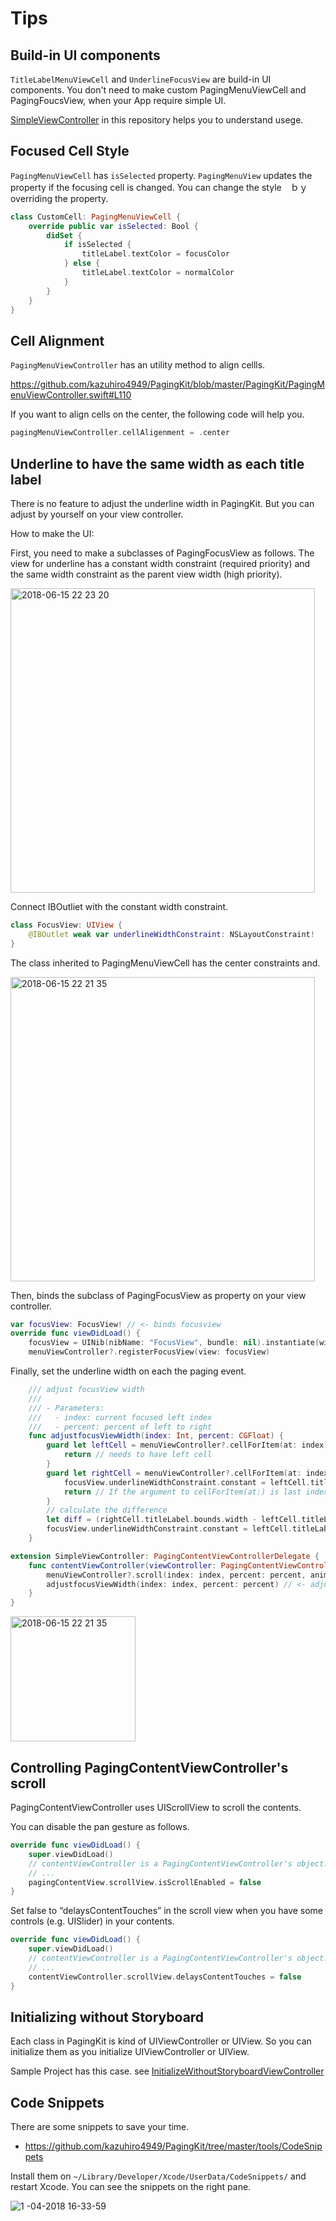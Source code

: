 # Tips
## Build-in UI components
```TitleLabelMenuViewCell``` and ```UnderlineFocusView``` are build-in UI components. You don't need to make custom PagingMenuViewCell and PagingFoucsView, when your App require simple UI. 

[SimpleViewController](https://github.com/kazuhiro4949/PagingKit/blob/master/iOS%20Sample/iOS%20Sample/SimpleViewController.swift) in this repository helps you to understand usege. 

## Focused Cell Style
```PagingMenuViewCell``` has ```isSelected``` property. ```PagingMenuView``` updates the property if the focusing cell is changed. You can change the style　ｂｙ overriding the property.

```swift
class CustomCell: PagingMenuViewCell {
    override public var isSelected: Bool {
        didSet {
            if isSelected {
                titleLabel.textColor = focusColor
            } else {
                titleLabel.textColor = normalColor
            }
        }
    }
}
```

## Cell Alignment
```PagingMenuViewController``` has an utility method to align cellls. 

https://github.com/kazuhiro4949/PagingKit/blob/master/PagingKit/PagingMenuViewController.swift#L110

If you want to align cells on the center, the following code will help you.

```swift
pagingMenuViewController.cellAligenment = .center
```

## Underline to have the same width as each title label

There is no feature to adjust the underline width in PagingKit.
But you can adjust by yourself on your view controller. 

How to make the UI:

First, you need to make a subclasses of PagingFocusView as follows.
The view for underline has a constant width constraint (required priority) and the same width constraint as the parent view width (high priority).

<img width="487" alt="2018-06-15 22 23 20" src="https://user-images.githubusercontent.com/18320004/41470284-1bd98cc4-70eb-11e8-9263-0fc32d5226fe.png">

Connect IBOutliet with the constant width constraint.

```swift
class FocusView: UIView {
    @IBOutlet weak var underlineWidthConstraint: NSLayoutConstraint!
}
```

The class inherited to PagingMenuViewCell has the center constraints and.

<img width="487" alt="2018-06-15 22 21 35" src="https://user-images.githubusercontent.com/18320004/41470293-22cfad06-70eb-11e8-8a7a-52ad8774e3ca.png">

Then, binds the subclass of PagingFocusView as property on your view controller.

```swift
var focusView: FocusView! // <- binds focusview
override func viewDidLoad() {     
    focusView = UINib(nibName: "FocusView", bundle: nil).instantiate(withOwner: self, options: nil).first as! FocusView
    menuViewController?.registerFocusView(view: focusView)
```

Finally, set the underline width on each the paging event.

```swift
    /// adjust focusView width
    ///
    /// - Parameters:
    ///   - index: current focused left index
    ///   - percent: percent of left to right
    func adjustfocusViewWidth(index: Int, percent: CGFloat) {
        guard let leftCell = menuViewController?.cellForItem(at: index) as? LabelCell else {
            return // needs to have left cell
        }
        guard let rightCell = menuViewController?.cellForItem(at: index + 1) as? LabelCell else {
            focusView.underlineWidthConstraint.constant = leftCell.titleLabel.bounds.width
            return // If the argument to cellForItem(at:) is last index, rightCell is nil
        }
        // calculate the difference
        let diff = (rightCell.titleLabel.bounds.width - leftCell.titleLabel.bounds.width) * percent
        focusView.underlineWidthConstraint.constant = leftCell.titleLabel.bounds.width + diff
    }
```

```swift
extension SimpleViewController: PagingContentViewControllerDelegate {
    func contentViewController(viewController: PagingContentViewController, didManualScrollOn index: Int, percent: CGFloat) {
        menuViewController?.scroll(index: index, percent: percent, animated: false)
        adjustfocusViewWidth(index: index, percent: percent) // <- adjusts underline view width
    }
}
```

<img width="200" alt="2018-06-15 22 21 35" src="https://user-images.githubusercontent.com/18320004/41470870-e369f890-70ec-11e8-8065-f8b26352ef77.gif">

## Controlling PagingContentViewController's scroll

PagingContentViewController uses UIScrollView to scroll the contents.

You can disable the pan gesture as follows.

```swift
override func viewDidLoad() {
    super.viewDidLoad()
    // contentViewController is a PagingContentViewController's object.
    // ...
    pagingContentView.scrollView.isScrollEnabled = false
}
```

Set false to “delaysContentTouches” in the scroll view when you have some controls (e.g. UISlider) in your contents.

```swift
override func viewDidLoad() {
    super.viewDidLoad()
    // contentViewController is a PagingContentViewController's object.
    // ...
    contentViewController.scrollView.delaysContentTouches = false
}
```

## Initializing without Storyboard
Each class in PagingKit is kind of UIViewController or UIView.
So you can initialize them as you initialize UIViewController or UIView.

Sample Project has this case. see [InitializeWithoutStoryboardViewController](https://github.com/kazuhiro4949/PagingKit/blob/master/iOS%20Sample/iOS%20Sample/InitializingWithoutStoryboardViewController.swift)

## Code Snippets
There are some snippets to save your time. 

- https://github.com/kazuhiro4949/PagingKit/tree/master/tools/CodeSnippets

Install them on ```~/Library/Developer/Xcode/UserData/CodeSnippets/``` and restart Xcode. You can see the snippets on the right pane.

![1 -04-2018 16-33-59](https://user-images.githubusercontent.com/18320004/34553858-1e8a4876-f16d-11e7-97e1-605fa68896fd.gif)

